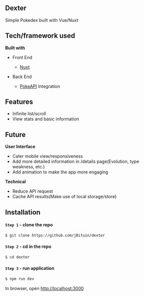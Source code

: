 ## Dexter

Simple Pokedex built with Vue/Nuxt

## Tech/framework used

<b>Built with</b>

- Front End

  - [Nuxt](https://nuxtjs.org/)

- Back End

  - [PokeAPI](https://pokeapi.co/) Integration

## Features

- Infinite list/scroll
- View stats and basic information

## Future

<b>User Interface</b>
- Cater mobile view/responsiveness
- Add more detailed information in /details page(Evolution, type weakness, etc.)
- Add animation to make the app more engaging

<b>Technical</b>
- Reduce API request
- Cache API results(Make use of local storage/store)


## Installation

#### `Step 1` - clone the repo

```bash
$ git clone https://github.com/jBituin/dexter
```

#### `Step 2` - cd in the repo

```bash
$ cd dexter
```

#### `Step 3` - run application

```bash
$ npm run dev
```

In browser, open [http://localhost:3000](http://localhost:3000)
